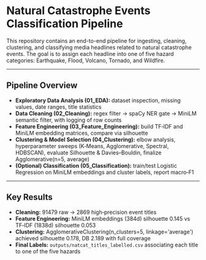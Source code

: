 # Natural Catastrophe Events Classification Pipeline

This repository contains an end-to-end pipeline for ingesting, cleaning, clustering, and classifying media headlines related to natural catastrophe events. The goal is to assign each headline into one of five hazard categories: Earthquake, Flood, Volcano, Tornado, and Wildfire.

---

## Pipeline Overview

- **Exploratory Data Analysis (01_EDA):** dataset inspection, missing values, date ranges, title statistics  
- **Data Cleaning (02_Cleaning):** regex filter → spaCy NER gate → MiniLM semantic filter, with logging of row counts  
- **Feature Engineering (03_Feature_Engineering):** build TF‑IDF and MiniLM embedding matrices, compare via silhouette  
- **Clustering & Model Selection (04_Clustering):** elbow analysis, hyperparameter sweeps (K‑Means, Agglomerative, Spectral, HDBSCAN), evaluate Silhouette & Davies–Bouldin, finalize Agglomerative(n=5, average)  
- **(Optional) Classification (05_Classification):** train/test Logistic Regression on MiniLM embeddings and cluster labels, report macro‑F1  

---

## Key Results

- **Cleaning:** 91479 raw → 2869 high‑precision event titles  
- **Feature Engineering:** MiniLM embeddings (384d) silhouette 0.145 vs TF‑IDF (1838d) silhouette 0.053  
- **Clustering:** AgglomerativeClustering(n_clusters=5, linkage='average') achieved silhouette 0.178, DB 2.189 with full coverage  
- **Final Labels:** `outputs/natcat_titles_labelled.csv` associating each title to one of the five hazards  
